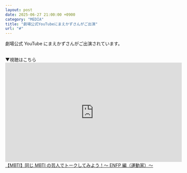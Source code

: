 ```yaml
---
layout: post
date: 2025-06-27 21:00:00 +0900
category: "MEDIA"
title: "劇場公式YouTubeにまえかずさんがご出演"
url: "#"
---
```


劇場公式 YouTube にまえかずさんがご出演されています。

<br>
▼視聴はこちら

<div class="video-size">
    <iframe width="560" height="315" src="https://www.youtube.com/embed/go77ji0TeHE?si=ljtqHeyLuZoqLFC-" title="YouTube video player" frameborder="0" allow="accelerometer; autoplay; clipboard-write; encrypted-media; gyroscope; picture-in-picture; web-share" referrerpolicy="strict-origin-when-cross-origin" allowfullscreen></iframe>
</div>
<a href="https://youtu.be/go77ji0TeHE?si=rWK-Ih3gmlZvwECv" target="_blank">【MBTI】同じ MBTI の芸人でトークしてみよう！～ ENFP 編（運動家）～</a>
